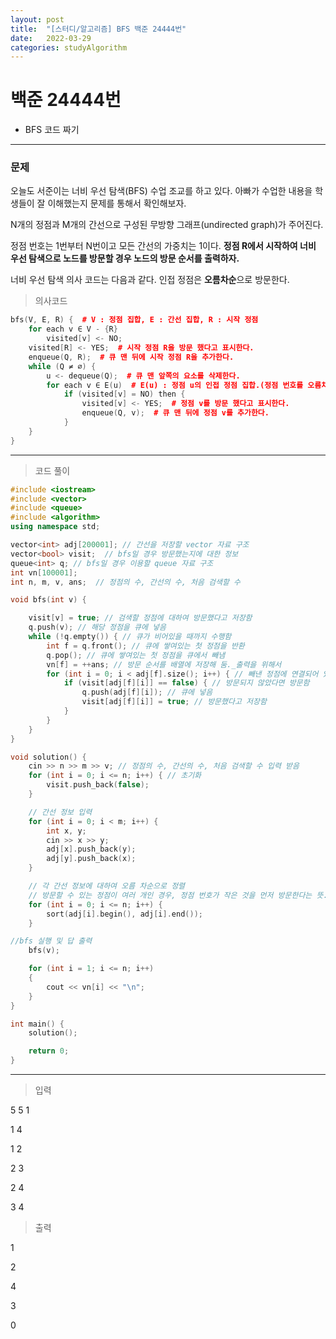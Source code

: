 ```yaml
---
layout: post
title:  "[스터디/알고리즘] BFS 백준 24444번"
date:   2022-03-29
categories: studyAlgorithm
---
```


# 백준 24444번
- BFS 코드 짜기

---

### 문제

오늘도 서준이는 너비 우선 탐색(BFS) 수업 조교를 하고 있다. 아빠가 수업한 내용을 학생들이 잘 이해했는지 문제를 통해서 확인해보자.

N개의 정점과 M개의 간선으로 구성된 무방향 그래프(undirected graph)가 주어진다. 

정점 번호는 1번부터 N번이고 모든 간선의 가중치는 1이다. **정점 R에서 시작하여 너비 우선 탐색으로 노드를 방문할 경우 노드의 방문 순서를 출력하자.**

너비 우선 탐색 의사 코드는 다음과 같다. 인접 정점은 **오름차순**으로 방문한다.


> 의사코드

```c++
bfs(V, E, R) {  # V : 정점 집합, E : 간선 집합, R : 시작 정점
    for each v ∈ V - {R}
        visited[v] <- NO;
    visited[R] <- YES;  # 시작 정점 R을 방문 했다고 표시한다.
    enqueue(Q, R);  # 큐 맨 뒤에 시작 정점 R을 추가한다.
    while (Q ≠ ∅) {
        u <- dequeue(Q);  # 큐 맨 앞쪽의 요소를 삭제한다.
        for each v ∈ E(u)  # E(u) : 정점 u의 인접 정점 집합.(정점 번호를 오름차순으로 방문한다)
            if (visited[v] = NO) then {
                visited[v] <- YES;  # 정점 v를 방문 했다고 표시한다.
                enqueue(Q, v);  # 큐 맨 뒤에 정점 v를 추가한다.
            }
    }
}
```


---

> 코드 풀이

```c++
#include <iostream>
#include <vector>
#include <queue>
#include <algorithm>
using namespace std;

vector<int> adj[200001]; // 간선을 저장할 vector 자료 구조
vector<bool> visit;  // bfs일 경우 방문했는지에 대한 정보
queue<int> q; // bfs일 경우 이용할 queue 자료 구조
int vn[100001];
int n, m, v, ans;  // 정점의 수, 간선의 수, 처음 검색할 수 

void bfs(int v) {

	visit[v] = true; // 검색할 정점에 대하여 방문했다고 저장함
	q.push(v); // 해당 정점을 큐에 넣음
	while (!q.empty()) { // 큐가 비어있을 때까지 수행함
		int f = q.front(); // 큐에 쌓여있는 첫 정점을 반환
		q.pop(); // 큐에 쌓여있는 첫 정점을 큐에서 빼냄
		vn[f] = ++ans; // 방문 순서를 배열에 저장해 둠._출력을 위해서
		for (int i = 0; i < adj[f].size(); i++) { // 빼낸 정점에 연결되어 있는 정점들 검색
			if (visit[adj[f][i]] == false) { // 방문되지 않았다면 방문함
				q.push(adj[f][i]); // 큐에 넣음
				visit[adj[f][i]] = true; // 방문했다고 저장함
			}
		}
	}
}

void solution() {
	cin >> n >> m >> v; // 정점의 수, 간선의 수, 처음 검색할 수 입력 받음
	for (int i = 0; i <= n; i++) { // 초기화
		visit.push_back(false);
	}

	// 간선 정보 입력
	for (int i = 0; i < m; i++) {
		int x, y;
		cin >> x >> y;
		adj[x].push_back(y);
		adj[y].push_back(x);
	}

	// 각 간선 정보에 대하여 오름 차순으로 정렬
	// 방문할 수 있는 정점이 여러 개인 경우, 정점 번호가 작은 것을 먼저 방문한다는 뜻.
	for (int i = 0; i <= n; i++) {
		sort(adj[i].begin(), adj[i].end());
	}

//bfs 실행 및 답 출력
	bfs(v); 

	for (int i = 1; i <= n; i++)
	{
		cout << vn[i] << "\n";
	}
}

int main() {
	solution();

	return 0;
}
```

---

> 입력

5 5 1

1 4

1 2

2 3

2 4

3 4

>출력

1

2

4

3

0

